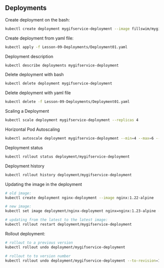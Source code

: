 ## Deployments

Create deployment on the bash:
```bash
kubectl create deployment mygifservice-deployment --image fillswim/mygifservice:latest
```

Create deployment from yaml file:
```bash
kubectl apply -f Lesson-09-Deployments/Deployment01.yaml
```

Deployment description
```bash
kubectl describe deployments mygifservice-deployment
```

Delete deployment with bash
```bash
kubectl delete deployment mygifservice-deployment
```

Delete deployment with yaml file
```bash
kubectl delete -f Lesson-09-Deployments/Deployment01.yaml
```

Scaling a Deployment
```bash
kubectl scale deployment mygifservice-deployment --replicas 4
```

Horizontal Pod Autoscaling
```bash
kubectl autoscale deployment mygifservice-deployment --min=4 --max=6 --cpu-percent=80
```

Deployment status
```bash
kubectl rollout status deployment/mygifservice-deployment
```
Deployment history
```bash
kubectl rollout history deployment/mygifservice-deployment
```

Updating the image in the deployment
```bash
# old image:
kubectl create deployment nginx-deployment --image nginx:1.22-alpine
```
```bash
# new image:
kubectl set image deployment/nginx-deployment nginx=nginx:1.23-alpine --record=true
```
```bash
# updating from the latest to the latest image:
kubectl rollout restart deployment/mygifservice-deployment
```

Rollout deployment:
```bash
# rollout to a previous version
kubectl rollout undo deployment/mygifservice-deployment
```
```bash
# rollout to to version number
kubectl rollout undo deployment/mygifservice-deployment --to-revision=1
```
